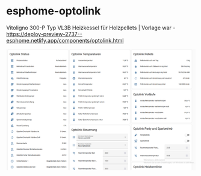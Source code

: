 # esphome-optolink

Vitoligno 300-P Typ VL3B Heizkessel für Holzpellets |
Vorlage war - https://deploy-preview-2737--esphome.netlify.app/components/optolink.html

![alt text](https://github.com/Oxyd69/esphome-optolink/blob/main/Home%20Assistant%20Sensor.png)
